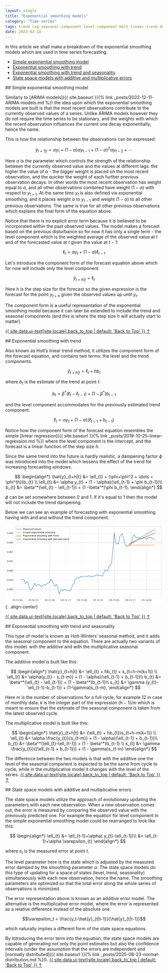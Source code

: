 ```yaml
---
layout: single
title: "Exponential smoothing models"
category: "Time series"
tags: trend lag seasonal-component level-component Holt-linear-trend damped-trend  Holt-Winters-seasonal-method Holt-linear-trend-method state-space-model additive-error multiplicative-error
date: 2023-03-18
---
```


In this article we shall make a breakdown of the exponential smoothing models which are used in time series forecasting.

* [Simple exponential smoothing model](#simple_es)
* [Exponential smoothing with trend](#es_trend)
* [Exponential smoothing with trend and seasonality](#es_trend_season)
* [State space models with additive and multiplicative errors](#state_space)


<div id='simple_es'/>
## Simple exponential smoothing model

Similarly to [ARIMA models]({{ site.baseurl }}{% link _posts/2022-12-11-ARIMA-models.md %}) the idea upon which the exponential smoothing models are built is that the most recent observations contribute to the currently observed values of a series. Unlike ARIMA models however they do not require the time series to be stationary, and the weights with which the recent observation influences the current one decay exponentially, hence the name.

This is how the relationship between the observations can be expressed:

$$\hat{y}_{t+1|t}=\alpha y_{t} + (1-\alpha) \alpha y_{t-1} + (1-\alpha)^{2} \alpha y_{t-2} + \cdots$$

Here $\alpha$ is the parameter which controls the strength of the relationship between the currently observed value and the values at different lags: the higher the value of $\alpha$ - the bigger weight is placed on the most recent observation, and the quicker the weight of each further previous observation decays. In other words the most recent observation has weight equal to $\alpha$, and all other observations combined have weight $(1-\alpha)$ with respect to $y_{t+1}$. At the same time $y_t$ is also defined via exponential smoothing, and it places weight $\alpha$ to $y_{t-1}$ and weight $(1-\alpha)$ to all other previous observations. The same is true for all other previous observations which explains the final form of the equation above.

Notice that there is no explicit error term because it is believed to be incorporated within the past observed values. The model makes a forecast based on the previous disturbance so for now it has only a single term - the level component which is the weighted average of the observed value at $t$ and of the forecasted value at $t$ given the value at $t-1$:  

$$\ell_{t} = \alpha y_{t} + (1 - \alpha)\ell_{t-1}$$

Let's introduce the component form of the forecast equation above which for now will include only the level component.

$$\hat{y}_{t+h|t} = \ell_{t}$$

Here $h$ is the step size for the forecast so the given expression is the forecast for the point $y_{t+h}$ given the observed values up until $y_t$.

The component form is a useful representation of the exponential smoothing model because it can later be extended to include the trend and seasonal components (and this is where the step size $h$ will actually start to matter).

<a href="#page-title" class="back-to-top">{{ site.data.ui-text[site.locale].back_to_top | default: 'Back to Top' }} &uarr;</a>

<div id='es_trend'/>
## Exponential smoothing with trend

Also known as Holt’s linear trend method, it utilizes the component form of the forecast equation, and contains two terms: the level and the trend components.

$$\hat{y}_{t+h|t} = \ell_{t} + hb_t$$

where $b_t$ is the estimate of the trend at point $t$:

$$b_t = \beta^*(\ell_{t} - \ell_{t-1}) + (1 -\beta^*)b_{t-1}$$

and the level component accommodates for the previously estimated trend component:

$$\ell_{t} = \alpha y_{t} + (1 - \alpha)(\ell_{t-1}+b_{t-1})$$

Notice how the component form of the forecast equation resembles the simple [linear regression]({{ site.baseurl }}{% link _posts/2019-10-25-linear-regression.md %}) where the level component is the intercept, and the forecast is a linear function of the step size $h$.

Since the same trend into the future is hardly realistic, a dampening factor $\phi$ was introduced into the model which lessens the effect of the trend for increasing forecasting windows.

$$
\begin{align*}
  \hat{y}_{t+h|t} &= \ell_{t} + (\phi+\phi^2 + \dots + \phi^{h})b_{t} \\
  \ell_{t} &= \alpha y_{t} + (1 - \alpha)(\ell_{t-1} + \phi b_{t-1})\\
  b_{t} &= \beta^*(\ell_{t} - \ell_{t-1}) + (1 -\beta^*)\phi b_{t-1}.
\end{align*}
$$

$\phi$ can be set somewhere between 0 and 1. If it's equal to 1 then the model will not include the trend dampening.

Below we can see an example of forecasting with exponential smoothing having with and and without the trend component.

![](/assets/images/time_series/exponential_smooting_example.png){: .align-center}

<a href="#page-title" class="back-to-top">{{ site.data.ui-text[site.locale].back_to_top | default: 'Back to Top' }} &uarr;</a>

<div id='es_trend_season'/>
## Exponential smoothing with trend and seasonality

This type of model is known as Holt-Winters’ seasonal method, and it adds the seasonal component to the equation. There are actually two variants of this model: with the additive and with the multiplicative seasonal component.

The additive model is built like this:

$$
\begin{align*}
  \hat{y}_{t+h|t} &= \ell_{t} + hb_{t} + s_{t+h-m(k+1)} \\
  \ell_{t} &= \alpha(y_{t} - s_{t-m}) + (1 - \alpha)(\ell_{t-1} + b_{t-1})\\
  b_{t} &= \beta^*(\ell_{t} - \ell_{t-1}) + (1 - \beta^*)b_{t-1}\\
  s_{t} &= \gamma (y_{t}-\ell_{t-1}-b_{t-1}) + (1-\gamma)s_{t-m},
\end{align*}
$$

Here $m$ is the number of observations for a full cycle, for example 12 in case of monthly data. $k$ is the integer part of the expression $(h-1)/m$ which is meant to ensure that the estimate of the seasonal component is taken from the latest observed cycle.

The multiplicative model is built like this:

$$
\begin{align*}
  \hat{y}_{t+h|t} &= (\ell_{t} + hb_{t})s_{t+h-m(k+1)} \\
  \ell_{t} &= \alpha \frac{y_{t}}{s_{t-m}} + (1 - \alpha)(\ell_{t-1} + b_{t-1})\\
  b_{t} &= \beta^*(\ell_{t}-\ell_{t-1}) + (1 - \beta^*)b_{t-1}            	\\
  s_{t} &= \gamma \frac{y_{t}}{(\ell_{t-1} + b_{t-1})} + (1 - \gamma)s_{t-m}
\end{align*}
$$

The difference between the two models is that with the additive one the level of the seasonal component is expected to be the same from cycle to cycle, while in the multiplicative model it changes with the level of the series.
<a href="#page-title" class="back-to-top">{{ site.data.ui-text[site.locale].back_to_top | default: 'Back to Top' }} &uarr;</a>

<div id='state_space'/>
## State space models with additive and multiplicative errors

The state space models utilize the approach of evolutionary updating the parameters with each new observation. When a new observation comes out, the error is measured by comparing the observed value with the previously predicted one. For example the equation for level component in the simple exponential smoothing model could be rearranged to look like this:

$$
\begin{align*}
\ell_{t} &= \ell_{t-1}+\alpha( y_{t}-\ell_{t-1})\\
     	&= \ell_{t-1}+\alpha \varepsilon_{t}
\end{align*}
$$

where $\varepsilon_{t}$ is the measured error at point $t$.

The level parameter here is the state which is adjusted by the measured error damped by the smoothing parameter $\alpha$. The state space models do this type of updating for a space of states (level, trend, seasonality) simultaneously with each new observation, hence the name. The smoothing parameters are optimized so that the total error along the whole series of observations is minimized.

The error representation above is known as an additive error model. The alternative is the multiplicative error model, where the error is represented as a relative difference instead of the absolute one.

$$\varepsilon_t = \frac{y_t-\hat{y}_{t|t-1}}{\hat{y}_{t|t-1}}$$

which naturally implies a different form of the state space equations.

By introducing the error term into the equation, the state space models are capable of generating not only the point estimates but also the confidence intervals (under the assumption that the errors are independent and [normally distributed]({{ site.baseurl }}{% link _posts/2025-08-23-normal-distribution.md %})).
<a href="#page-title" class="back-to-top">{{ site.data.ui-text[site.locale].back_to_top | default: 'Back to Top' }} &uarr;</a>
